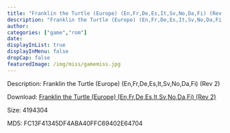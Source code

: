 ```yaml
---
title: "Franklin the Turtle (Europe) (En,Fr,De,Es,It,Sv,No,Da,Fi) (Rev 2)"
description: "Franklin the Turtle (Europe) (En,Fr,De,Es,It,Sv,No,Da,Fi) (Rev 2)"
author: 
categories: ["game","rom"]
date: 
displayInList: true
displayInMenu: false
dropCap: false
featuredImage: /img/miss/gamemiss.jpg
---
```


Description: Franklin the Turtle (Europe) (En,Fr,De,Es,It,Sv,No,Da,Fi) (Rev 2)

Download: <a style="text-decoration:underline;" href="https://mega.nz/#!aaYw2QCL!h664CdS5c1vSke4PHDrbMVm9kQy3e_qHrd2vSOtSlLc" target = "_blank" rel = "nofollow" > Franklin the Turtle (Europe) (En,Fr,De,Es,It,Sv,No,Da,Fi) (Rev 2)</a>

Size: 4194304

MD5: FC13F41345DF4ABA40FFC69402E64704


